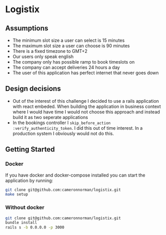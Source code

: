 # Logistix

## Assumptions
- The minimum slot size a user can select is 15 minutes
- The maximum slot size a user can choose is 90 minutes
- There is a fixed timezone to GMT+2
- Our users only speak english
- The company only has possible ramp to book timeslots on
- The company can accept deliveries 24 hours a day
- The user of this application has perfect internet that never goes down

## Design decisions
- Out of the interest of this challenge I decided to use a rails application with react embeded. When building the application in business context where I would have time I would not choose this approach and instead build it as two seperate applications
- In the bookings controller I `skip_before_action :verify_authenticity_token`. I did this out of time interest. In a production system I obviously would not do this.
## Getting Started

### Docker
If you have docker and docker-compose installed you can start the application by running:
```bash
git clone git@github.com:cameronnorman/logistix.git
make setup
```

### Without docker
```bash
git clone git@github.com:cameronnorman/logistix.git
bundle install
rails s -b 0.0.0.0 -p 3000
```
